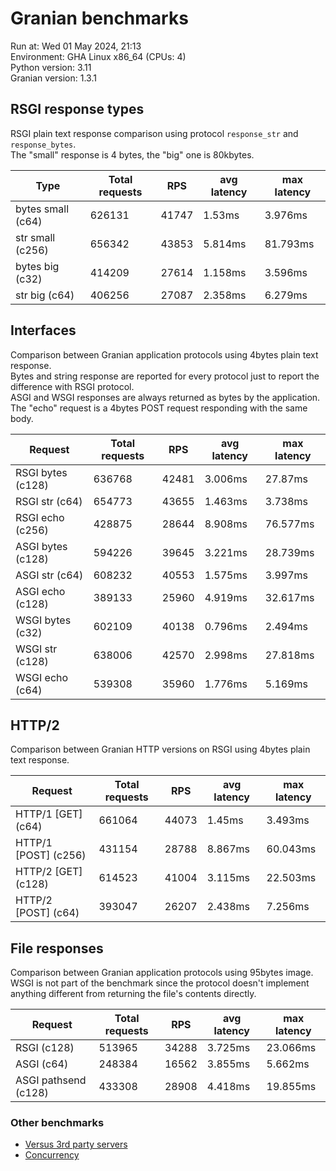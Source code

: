 # Granian benchmarks



Run at: Wed 01 May 2024, 21:13    
Environment: GHA Linux x86_64 (CPUs: 4)    
Python version: 3.11    
Granian version: 1.3.1    

## RSGI response types

RSGI plain text response comparison using protocol `response_str` and `response_bytes`.    
The "small" response is 4 bytes, the "big" one is 80kbytes.

| Type | Total requests | RPS | avg latency | max latency |
| --- | --- | --- | --- | --- |
| bytes small (c64) | 626131 | 41747 | 1.53ms | 3.976ms |
| str small (c256) | 656342 | 43853 | 5.814ms | 81.793ms |
| bytes big (c32) | 414209 | 27614 | 1.158ms | 3.596ms |
| str big (c64) | 406256 | 27087 | 2.358ms | 6.279ms |


## Interfaces

Comparison between Granian application protocols using 4bytes plain text response.    
Bytes and string response are reported for every protocol just to report the difference with RSGI protocol.    
ASGI and WSGI responses are always returned as bytes by the application.    
The "echo" request is a 4bytes POST request responding with the same body.

| Request | Total requests | RPS | avg latency | max latency |
| --- | --- | --- | --- | --- |
| RSGI bytes (c128) | 636768 | 42481 | 3.006ms | 27.87ms |
| RSGI str (c64) | 654773 | 43655 | 1.463ms | 3.738ms |
| RSGI echo (c256) | 428875 | 28644 | 8.908ms | 76.577ms |
| ASGI bytes (c128) | 594226 | 39645 | 3.221ms | 28.739ms |
| ASGI str (c64) | 608232 | 40553 | 1.575ms | 3.997ms |
| ASGI echo (c128) | 389133 | 25960 | 4.919ms | 32.617ms |
| WSGI bytes (c32) | 602109 | 40138 | 0.796ms | 2.494ms |
| WSGI str (c128) | 638006 | 42570 | 2.998ms | 27.818ms |
| WSGI echo (c64) | 539308 | 35960 | 1.776ms | 5.169ms |


## HTTP/2

Comparison between Granian HTTP versions on RSGI using 4bytes plain text response.

| Request | Total requests | RPS | avg latency | max latency |
| --- | --- | --- | --- | --- |
| HTTP/1 [GET] (c64) | 661064 | 44073 | 1.45ms | 3.493ms |
| HTTP/1 [POST] (c256) | 431154 | 28788 | 8.867ms | 60.043ms |
| HTTP/2 [GET] (c128) | 614523 | 41004 | 3.115ms | 22.503ms |
| HTTP/2 [POST] (c64) | 393047 | 26207 | 2.438ms | 7.256ms |


## File responses

Comparison between Granian application protocols using 95bytes image.    
WSGI is not part of the benchmark since the protocol doesn't implement anything different from returning the file's contents directly.

| Request | Total requests | RPS | avg latency | max latency |
| --- | --- | --- | --- | --- |
| RSGI (c128) | 513965 | 34288 | 3.725ms | 23.066ms |
| ASGI (c64) | 248384 | 16562 | 3.855ms | 5.662ms |
| ASGI pathsend (c128) | 433308 | 28908 | 4.418ms | 19.855ms |


### Other benchmarks

- [Versus 3rd party servers](./vs.md)
- [Concurrency](./concurrency.md)
